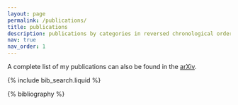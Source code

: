 ```yaml
---
layout: page
permalink: /publications/
title: publications
description: publications by categories in reversed chronological order. #generated by jekyll-scholar.
nav: true
nav_order: 1
---
```

A complete list of my publications can also be found in the [arXiv](https://arxiv.org/a/allard_t_1.html).

<!-- _pages/publications.md -->

<!-- Bibsearch Feature -->

{% include bib_search.liquid %}

<div class="publications">

{% bibliography %}

</div>
